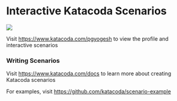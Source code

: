 # Interactive Katacoda Scenarios

[![](http://shields.katacoda.com/katacoda/pgyogesh/count.svg)](https://www.katacoda.com/pgyogesh "Get your profile on Katacoda.com")

Visit https://www.katacoda.com/pgyogesh to view the profile and interactive scenarios

### Writing Scenarios
Visit https://www.katacoda.com/docs to learn more about creating Katacoda scenarios

For examples, visit https://github.com/katacoda/scenario-example
